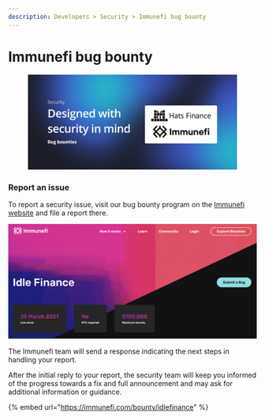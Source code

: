 ```yaml
---
description: Developers > Security > Immunefi bug bounty
---
```


# Immunefi bug bounty

<figure><img src="../../.gitbook/assets/Bug bounty.png" alt=""><figcaption></figcaption></figure>

### Report an issue

To report a security issue, visit our bug bounty program on the [Immunefi website](https://immunefi.com/bounty/idlefinance/) and file a report there.

![](<../../.gitbook/assets/image (27).png>)

The Immunefi team will send a response indicating the next steps in handling your report.

After the initial reply to your report, the security team will keep you informed of the progress towards a fix and full announcement and may ask for additional information or guidance.

{% embed url="https://immunefi.com/bounty/idlefinance" %}
